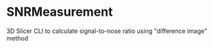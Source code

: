 SNRMeasurement
==============

3D Slicer CLI to calculate signal-to-nose ratio using "difference image" method
